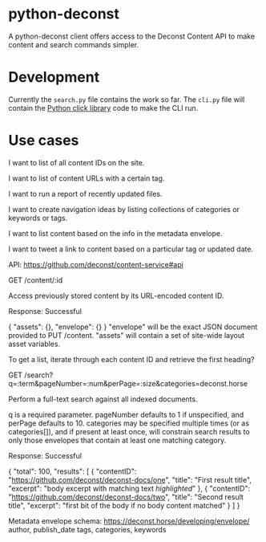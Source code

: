 # python-deconst

A python-deconst client offers access to the Deconst Content API to make content and
search commands simpler.

# Development

Currently the `search.py` file contains the work so far. The `cli.py` file will contain
the [Python click library](http://click.pocoo.org/5/) code to make the CLI run.

# Use cases

I want to list of all content IDs on the site.

I want to list of content URLs with a certain tag.

I want to run a report of recently updated files.

I want to create navigation ideas by listing collections of categories or keywords or tags.

I want to list content based on the info in the metadata envelope.

I want to tweet a link to content based on a particular tag or updated date.


API: https://github.com/deconst/content-service#api

GET /content/:id

Access previously stored content by its URL-encoded content ID.

Response: Successful

{
  "assets": {},
  "envelope": {}
}
"envelope" will be the exact JSON document provided to PUT /content. "assets" will contain a set of site-wide layout asset variables.

To get a list, iterate through each content ID and retrieve the first heading?

GET /search?q=:term&pageNumber=:num&perPage=:size&categories=deconst.horse

Perform a full-text search against all indexed documents.

q is a required parameter. pageNumber defaults to 1 if unspecified, and perPage defaults to 10. categories may be specified multiple times (or as categories[]), and if present at least once, will constrain search results to only those envelopes that contain at least one matching category.

Response: Successful

{
  "total": 100,
  "results": [
    {
      "contentID": "https://github.com/deconst/deconst-docs/one",
      "title": "First result title",
      "excerpt": "body excerpt with matching text <em>highlighted</em>"
    },
    {
      "contentID": "https://github.com/deconst/deconst-docs/two",
      "title": "Second result title",
      "excerpt": "first bit of the body if no body content matched"
    }
  ]
}

Metadata envelope schema: https://deconst.horse/developing/envelope/
author, publish_date
tags, categories, keywords
